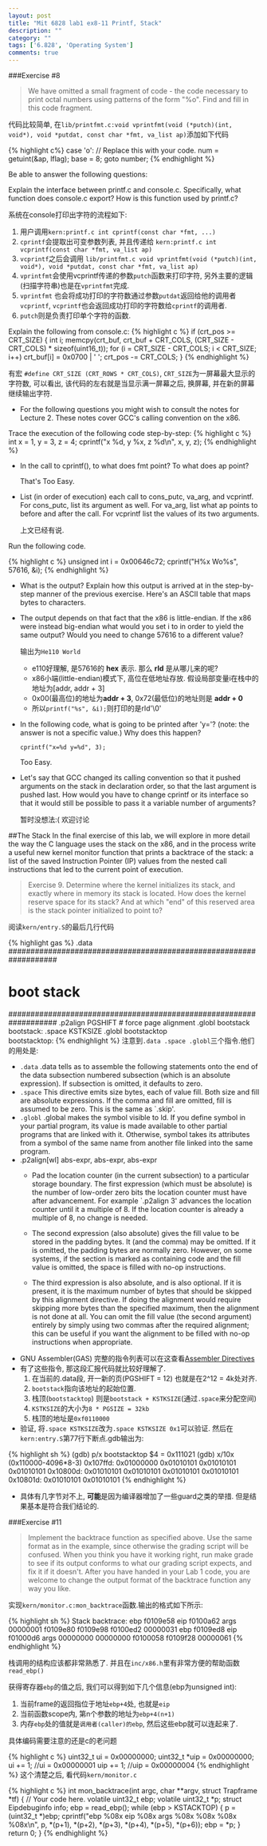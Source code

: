```yaml
---
layout: post
title: "Mit 6828 lab1 ex8-11 Printf, Stack"
description: ""
category: ""
tags: ['6.828', 'Operating System']
comments: true
---
```


###Exercise #8
> We have omitted a small fragment of code - the code necessary to print octal numbers using patterns of the form "%o". Find and fill in this code fragment.

代码比较简单, 在```lib/printfmt.c:void vprintfmt(void (*putch)(int, void*), void *putdat, const char *fmt, va_list ap)```添加如下代码

{% highlight c%}
case 'o':
    // Replace this with your code.
    num = getuint(&ap, lflag);
    base = 8;
    goto number;
{% endhighlight %}

Be able to answer the following questions:

Explain the interface between printf.c and console.c. Specifically, what function does console.c export? How is this function used by printf.c?

系统在console打印出字符的流程如下:

1. 用户调用``kern:printf.c int cprintf(const char *fmt, ...)``
2. ``cprintf``会提取出可变参数列表, 并且传递给 ``kern:printf.c int vcprintf(const char *fmt, va_list ap)``
3. ``vcprintf``之后会调用 ``lib/printfmt.c void vprintfmt(void (*putch)(int, void*), void *putdat, const char *fmt, va_list ap)``
4. ``vprintfmt``会使用vcprintf传递的参数``putch``函数来打印字符, 另外主要的逻辑(扫描字符串)也是在``vprintfmt``完成.
5. ``vprintfmt`` 也会将成功打印的字符数通过参数``putdat``返回给他的调用者``vcprintf``, ``vcprintf``也会返回成功打印的字符数给``cprintf``的调用者.
6. ``putch``则是负责打印单个字符的函数.

Explain the following from console.c:
{% highlight c %}
if (crt_pos >= CRT_SIZE) {
        int i;
        memcpy(crt_buf, crt_buf + CRT_COLS, (CRT_SIZE - CRT_COLS) * sizeof(uint16_t));
        for (i = CRT_SIZE - CRT_COLS; i < CRT_SIZE; i++)
                crt_buf[i] = 0x0700 | ' ';
        crt_pos -= CRT_COLS;
}
{% endhighlight %}


有宏 ```#define CRT_SIZE (CRT_ROWS * CRT_COLS)```, ```CRT_SIZE```为一屏幕最大显示的字符数, 可以看出, 该代码的左右就是当显示满一屏幕之后, 换屏幕, 并在新的屏幕继续输出字符.

* For the following questions you might wish to consult the notes for Lecture 2. These notes cover GCC's calling convention on the x86.

Trace the execution of the following code step-by-step:
{% highlight c %}
int x = 1, y = 3, z = 4;
cprintf("x %d, y %x, z %d\n", x, y, z);
{% endhighlight %}

* In the call to cprintf(), to what does fmt point? To what does ap point?

    That's Too Easy.

* List (in order of execution) each call to cons_putc, va_arg, and vcprintf. For cons_putc, list its argument as well. For va_arg, list what ap points to before and after the call. For vcprintf list the values of its two arguments.

    上文已经有说.

Run the following code.

{% highlight c %}
unsigned int i = 0x00646c72;
cprintf("H%x Wo%s", 57616, &i);
{% endhighlight %}

* What is the output? Explain how this output is arrived at in the step-by-step manner of the previous exercise. Here's an ASCII table that maps bytes to characters.
* The output depends on that fact that the x86 is little-endian. If the x86 were instead big-endian what would you set i to in order to yield the same output? Would you need to change 57616 to a different value?

    输出为```He110 World```

    * e110好理解, 是57616的 **hex** 表示. 那么 **rld** 是从哪儿来的呢?
    * x86小端(little-endian)模式下, 高位在低地址存放. 假设局部变量i在栈中的地址为[addr, addr + 3]
    * 0x00(最高位)的地址为**addr + 3**, 0x72(最低位)的地址则是 **addr + 0**
    * 所以```printf("%s", &i);```则打印的是rld'\0'

* In the following code, what is going to be printed after 'y='? (note: the answer is not a specific value.) Why does this happen?

    ```
    cprintf("x=%d y=%d", 3);
    ```
    
    Too Easy.

* Let's say that GCC changed its calling convention so that it pushed arguments on the stack in declaration order, so that the last argument is pushed last. How would you have to change cprintf or its interface so that it would still be possible to pass it a variable number of arguments?
    
    暂时没想法:( 欢迎讨论

##The Stack
In the final exercise of this lab, we will explore in more detail the way the C language uses the stack on the x86, and in the process write a useful new kernel monitor function that prints a backtrace of the stack: a list of the saved Instruction Pointer (IP) values from the nested call instructions that led to the current point of execution.

> Exercise 9. Determine where the kernel initializes its stack, and exactly where in memory its stack is located. How does the kernel reserve space for its stack? And at which "end" of this reserved area is the stack pointer initialized to point to?

阅读```kern/entry.S```的最后几行代码

{% highlight gas %}
.data
###################################################################
# boot stack
###################################################################
	.p2align	PGSHIFT		# force page alignment
	.globl		bootstack
bootstack:
	.space		KSTKSIZE
	.globl		bootstacktop   
bootstacktop:
{% endhighlight %}
注意到```.data .space .globl```三个指令.他们的用处是:

* ```.data``` .data tells as to assemble the following statements onto the end of the data subsection numbered subsection (which is an absolute expression). If subsection is omitted, it defaults to zero.
* ```.space``` This directive emits size bytes, each of value fill. Both size and fill are absolute expressions. If the comma and fill are omitted, fill is assumed to be zero. This is the same as `.skip'.
* ```.globl``` .global makes the symbol visible to ld. If you define symbol in your partial program, its value is made available to other partial programs that are linked with it. Otherwise, symbol takes its attributes from a symbol of the same name from another file linked into the same program.
* .p2align[wl] abs-expr, abs-expr, abs-expr
    * Pad the location counter (in the current subsection) to a particular storage boundary. The first expression (which must be absolute) is the number of low-order zero bits the location counter must have after advancement. For example `.p2align 3' advances the location counter until it a multiple of 8. If the location counter is already a multiple of 8, no change is needed.
    
    * The second expression (also absolute) gives the fill value to be stored in the padding bytes. It (and the comma) may be omitted. If it is omitted, the padding bytes are normally zero. However, on some systems, if the section is marked as containing code and the fill value is omitted, the space is filled with no-op instructions.
    
    * The third expression is also absolute, and is also optional. If it is present, it is the maximum number of bytes that should be skipped by this alignment directive. If doing the alignment would require skipping more bytes than the specified maximum, then the alignment is not done at all. You can omit the fill value (the second argument) entirely by simply using two commas after the required alignment; this can be useful if you want the alignment to be filled with no-op instructions when appropriate.
* GNU Assembler(GAS) 完整的指令列表可以在这查看[Assembler Directives][1]
* 有了这些指令, 那这段汇报代码就比较好理解了.
    1. 在当前的.data段, 开一新的页(PGSHIFT = 12) 也就是在2^12 = 4k处对齐.
    2. ```bootstack```指向该地址的起始位置.
    3. 栈顶(```bootstacktop```) 则是```bootstack + KSTKSIZE```(通过```.space```来分配空间)
    4. ```KSTKSIZE```的大小为```8 * PGSIZE = 32kb```
    5. 栈顶的地址是```0xf0110000```
* 验证, 将```.space KSTKSIZE```改为```.space KSTKSIZE 0x1```可以验证. 然后在```kern:entry.S```第77行下断点.gdb输出为:

{% highlight sh %}
(gdb) p/x bootstacktop
$4 = 0x111021
(gdb) x/10x (0x110000-4096*8-3)
    0x107ffd:   0x01000000  0x01010101  0x01010101  0x01010101
    0x10800d:   0x01010101  0x01010101  0x01010101  0x01010101
    0x10801d:   0x01010101  0x01010101
{% endhighlight %}

* 具体有几字节对不上, **可能**是因为编译器增加了一些guard之类的举措. 但是结果基本是符合我们结论的.

###Exercise #11
> Implement the backtrace function as specified above. Use the same format as in the example, since otherwise the grading script will be confused. When you think you have it working right, run make grade to see if its output conforms to what our grading script expects, and fix it if it doesn't. After you have handed in your Lab 1 code, you are welcome to change the output format of the backtrace function any way you like.

实现```kern/monitor.c:mon_backtrace```函数.输出的格式如下所示:


{% highlight sh %}
Stack backtrace:
ebp f0109e58  eip f0100a62  args 00000001 f0109e80 f0109e98 f0100ed2 00000031
ebp f0109ed8  eip f01000d6  args 00000000 00000000 f0100058 f0109f28 00000061
{% endhighlight %}

栈调用的结构应该都非常熟悉了. 并且在```inc/x86.h```里有非常方便的帮助函数```read_ebp()```

获得寄存器```ebp```的值之后, 我们可以得到如下几个信息(ebp为unsigned int):

1. 当前frame的返回指位于地址```ebp+4```处, 也就是```eip```
2. 当前函数scope内, 第n个参数的地址为```ebp+4(n+1)```
3. 内存```ebp```处的值就是```调用者(caller)的ebp```, 然后这些ebp就可以连起来了.

具体编码需要注意的还是c的老问题

{% highlight c %}
uint32_t ui = 0x00000000;
uint32_t *uip = 0x00000000;
ui += 1;  //ui = 0x00000001
uip += 1; //uip = 0x00000004
{% endhighlight %}
这个清楚之后, 看代码```kern/monitor.c```

{% highlight c %}
int
mon_backtrace(int argc, char **argv, struct Trapframe *tf)
{
	// Your code here.
	volatile uint32_t ebp;
	volatile uint32_t *p;
	struct Eipdebuginfo info;
	ebp = read_ebp();
	while (ebp > KSTACKTOP) {
		p = (uint32_t *)ebp;
		cprintf("ebp %08x eip %08x args %08x %08x %08x %08x\n",
                p, *(p+1), *(p+2), *(p+3), *(p+4), *(p+5), *(p+6));
		ebp = *p;
	}
	return 0;
}
{% endhighlight %}


[1]: https://sourceware.org/binutils/docs/as/Pseudo-Ops.html#Pseudo-Ops
